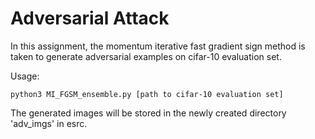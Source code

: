 # Adversarial Attack
In this assignment, the momentum iterative fast gradient sign method is taken to generate adversarial examples on cifar-10 evaluation set.

Usage:
```
python3 MI_FGSM_ensemble.py [path to cifar-10 evaluation set]
```

The generated images will be stored in the newly created directory 'adv_imgs' in esrc.
